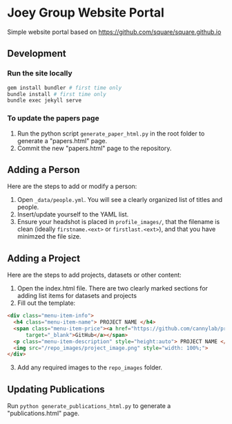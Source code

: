 Joey Group Website Portal
=========================

Simple website portal based on https://github.com/square/square.github.io

Development
-----------

### Run the site locally
```bash
gem install bundler # first time only
bundle install # first time only
bundle exec jekyll serve
```

### To update the papers page
1. Run the python script `generate_paper_html.py` in the root folder to generate a "papers.html" page.
2. Commit the new "papers.html" page to the repository.

Adding a Person
-----------
Here are the steps to add or modify a person:

1. Open `_data/people.yml`. You will see a clearly organized list of titles and people.
2. Insert/update yourself to the YAML list.
3. Ensure your headshot is placed in `profile_images/`, that the filename is clean (ideally `firstname.<ext>` or `firstlast.<ext>`), and that you have minimzed the file size.

Adding a Project
-----------

Here are the steps to add projects, datasets or other content:

1. Open the index.html file. There are two clearly marked sections for adding list items for datasets and projects
2. Fill out the template:
```html
<div class="menu-item-info">
  <h4 class="menu-item-name"> PROJECT NAME </h4>
  <span class="menu-item-price"><a href="https://github.com/cannylab/project_github_link"
      target="_blank">GitHub</a></span>
  <p class="menu-item-description" style="height:auto"> PROJECT NAME </p>
  <img src="/repo_images/project_image.png" style="width: 100%;">
</div>
```

3. Add any required images to the `repo_images` folder.

Updating Publications
-----------

Run `python generate_publications_html.py` to generate a "publications.html" page.
